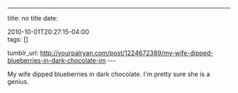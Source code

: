 ---
title: no title
date:

 2010-10-01T20:27:15-04:00  
tags:  []

tumblr_url:
http://yourpalryan.com/post/1224672389/my-wife-dipped-blueberries-in-dark-chocolate-im
\-\--

My wife dipped blueberries in dark chocolate. I'm pretty sure she is a
genius.
